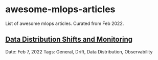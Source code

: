 # awesome-mlops-articles
List of awesome mlops articles. Curated from Feb 2022.

## [Data Distribution Shifts and Monitoring](https://huyenchip.com/2022/02/07/data-distribution-shifts-and-monitoring.html)
Date: Feb 7, 2022
Tags: General, Drift, Data Distribution, Observability
